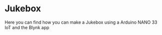 # Jukebox
Here you can find how you can make a Jukebox using a Arduino NANO 33 IoT and the Blynk app
